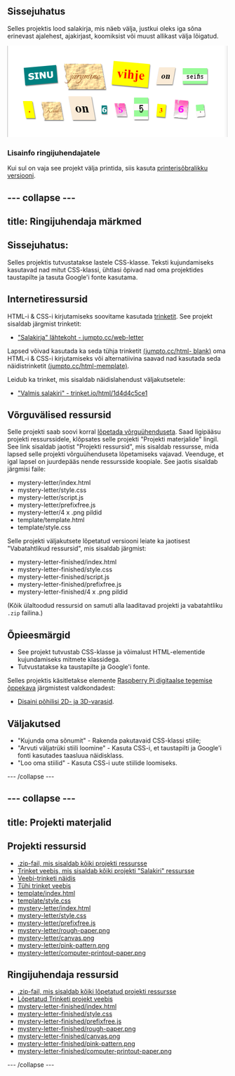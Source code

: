 ## Sissejuhatus

Selles projektis lood salakirja, mis näeb välja, justkui oleks iga sõna erinevast ajalehest, ajakirjast, koomiksist või muust allikast välja lõigatud.

![kuvatõmmis](images/letter-final.png)

### Lisainfo ringijuhendajatele

Kui sul on vaja see projekt välja printida, siis kasuta [printerisõbralikku versiooni](https://projects.raspberrypi.org/en/projects/mystery-letter/print).

## \--- collapse \---

## title: Ringijuhendaja märkmed

## Sissejuhatus:

Selles projektis tutvustatakse lastele CSS-klasse. Teksti kujundamiseks kasutavad nad mitut CSS-klassi, ühtlasi õpivad nad oma projektides taustapilte ja tasuta Google'i fonte kasutama.

## Internetiressursid

HTML-i & CSS-i kirjutamiseks soovitame kasutada [trinketit](https://trinket.io/). See projekt sisaldab järgmist trinketit:

* ["Salakirja" lähtekoht - jumpto.cc/web-letter](http://jumpto.cc/web-letter)

Lapsed võivad kasutada ka seda tühja trinketit [(jumpto.cc/html- blank)](http://jumpto.cc/html-blank) oma HTML-i & CSS-i kirjutamiseks või alternatiivina saavad nad kasutada seda näidistrinketit [(jumpto.cc/html-memplate)](http://jumpto.cc/html-template).

Leidub ka trinket, mis sisaldab näidislahendust väljakutsetele:

* ["Valmis salakiri" - trinket.io/html/1d4d4c5ce1](https://trinket.io/html/1d4d4c5ce1)

## Võrguvälised ressursid

Selle projekti saab soovi korral [lõpetada võrguühenduseta](https://www.codeclubprojects.org/en-GB/resources/webdev-working-offline/). Saad ligipääsu projekti ressurssidele, klõpsates selle projekti "Projekti materjalide" lingil. See link sisaldab jaotist "Projekti ressursid", mis sisaldab ressursse, mida lapsed selle projekti võrguühenduseta lõpetamiseks vajavad. Veenduge, et igal lapsel on juurdepääs nende ressursside koopiale. See jaotis sisaldab järgmisi faile:

* mystery-letter/index.html
* mystery-letter/style.css
* mystery-letter/script.js
* mystery-letter/prefixfree.js
* mystery-letter/4 x .png pildid
* template/template.html
* template/style.css

Selle projekti väljakutsete lõpetatud versiooni leiate ka jaotisest "Vabatahtlikud ressursid", mis sisaldab järgmist:

* mystery-letter-finished/index.html
* mystery-letter-finished/style.css
* mystery-letter-finished/script.js
* mystery-letter-finished/prefixfree.js
* mystery-letter-finished/4 x .png pildid

(Kõik ülaltoodud ressursid on samuti alla laaditavad projekti ja vabatahtliku `.zip` failina.)

## Õpieesmärgid

* See projekt tutvustab CSS-klasse ja võimalust HTML-elementide kujundamiseks mitmete klassidega.
* Tutvustatakse ka taustapilte ja Google'i fonte. 

Selles projektis käsitletakse elemente [Raspberry Pi digitaalse tegemise õppekava](http://rpf.io/curriculum) järgmistest valdkondadest:

* [Disaini põhilisi 2D- ja 3D-varasid](https://www.raspberrypi.org/curriculum/design/creator).

## Väljakutsed

* "Kujunda oma sõnumit" - Rakenda pakutavaid CSS-klassi stiile;
* "Arvuti väljatrüki stiili loomine" - Kasuta CSS-i, et taustapilti ja Google'i fonti kasutades taasluua näidisklass. 
* "Loo oma stiilid" - Kasuta CSS-i uute stiilide loomiseks.

\--- /collapse \---

## \--- collapse \---

## title: Projekti materjalid

## Projekti ressursid

* [.zip-fail, mis sisaldab kõiki projekti ressursse](https://rpf.io/p/en/mystery-letter-go)
* [Trinket veebis, mis sisaldab kõiki projekti "Salakiri" ressursse](http://jumpto.cc/web-letter)
* [Veebi-trinketi näidis](http://jumpto.cc/trinket-template)
* [Tühi trinket veebis](http://jumpto.cc/trinket-blank)
* [template/index.html](resources/template-index.html)
* [template/style.css](resources/template-style.css)
* [mystery-letter/index.html](resources/mystery-letter-index.html)
* [mystery-letter/style.css](resources/mystery-letter-style.css)
* [mystery-letter/prefixfree.js](resources/mystery-letter-prefixfree.js)
* [mystery-letter/rough-paper.png](resources/mystery-letter-rough-paper.png)
* [mystery-letter/canvas.png](resources/mystery-letter-canvas.png)
* [mystery-letter/pink-pattern.png](resources/mystery-letter-pink-pattern.png)
* [mystery-letter/computer-printout-paper.png](resources/mystery-letter-computer-printout-paper.png)

## Ringijuhendaja ressursid

* [.zip-fail, mis sisaldab kõiki lõpetatud projekti ressursse](https://rpf.io/p/en/mystery-letter-go)
* [Lõpetatud Trinketi projekt veebis](https://trinket.io/html/1d4d4c5ce1)
* [mystery-letter-finished/index.html](resources/mystery-letter-finished-index.html)
* [mystery-letter-finished/style.css](resources/mystery-letter-finished-style.css)
* [mystery-letter-finished/prefixfree.js](resources/mystery-letter-finished-prefixfree.js)
* [mystery-letter-finished/rough-paper.png](resources/mystery-letter-finished-rough-paper.png)
* [mystery-letter-finished/canvas.png](resources/mystery-letter-finished-canvas.png)
* [mystery-letter-finished/pink-pattern.png](resources/mystery-letter-finished-pink-pattern.png)
* [mystery-letter-finished/computer-printout-paper.png](resources/mystery-letter-finished-computer-printout-paper.png)

\--- /collapse \---